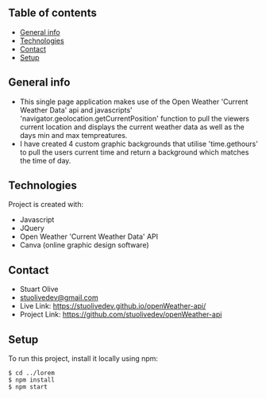 ## Table of contents
* [General info](#general-info)
* [Technologies](#technologies)
* [Contact](#contact)
* [Setup](#setup)

## General info
* This single page application makes use of the Open Weather 'Current Weather Data' api and javascripts' 'navigator.geolocation.getCurrentPosition' function to pull the viewers current location and displays the current weather data as well as the days min and max tempreatures.
* I have created 4 custom graphic backgrounds that utilise 'time.gethours' to pull the users current time and return a background which matches the time of day.

## Technologies
Project is created with:
* Javascript
* JQuery
* Open Weather 'Current Weather Data' API
* Canva (online graphic design software)

	
## Contact
* Stuart Olive 
* stuolivedev@gmail.com
* Live Link: https://stuolivedev.github.io/openWeather-api/
* Project Link: https://github.com/stuolivedev/openWeather-api

## Setup
To run this project, install it locally using npm:

```
$ cd ../lorem
$ npm install
$ npm start
```


